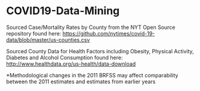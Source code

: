# COVID19-Data-Mining

Sourced Case/Mortality Rates by County from the NYT Open Source repository found here: https://github.com/nytimes/covid-19-data/blob/master/us-counties.csv

Sourced County Data for Health Factors including Obesity, Physical Activity, Diabetes and Alcohol Consumption found here: http://www.healthdata.org/us-health/data-download

*Methodological changes in the 2011 BRFSS may affect comparability between the 2011 estimates and estimates from earlier years
